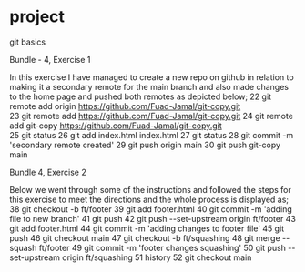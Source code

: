 # project
git basics


Bundle - 4, Exercise 1

In this exercise I have managed to create a new repo on github in relation to making it a secondary remote for the main branch and also made changes to the home page and pushed both remotes as depicted below;
   22  git remote add origin https://github.com/Fuad-Jamal/git-copy.git        
   23  git remote add https://github.com/Fuad-Jamal/git-copy.git
   24  git remote add git-copy https://github.com/Fuad-Jamal/git-copy.git      
   25  git status
   26  git add index.html index.html
   27  git status
   28  git commit -m 'secondary remote created'
   29  git push origin main
   30  git push git-copy main

Bundle 4, Exercise 2

Below we went through some of the instructions and followed the steps for this exercise to meet the directions and the whole process is displayed as;
   38  git checkout -b ft/footer
   39  git add footer.html
   40  git commit -m 'adding file to new branch'
   41  git push
   42  git push --set-upstream origin ft/footer
   43  git add footer.html
   44  git commit -m 'adding changes to footer file'
   45  git push
   46  git checkout main
   47  git checkout -b ft/squashing
   48  git merge --squash ft/footer
   49  git commit -m 'footer changes squashing'
   50  git push --set-upstream origin ft/squashing
   51  history
   52  git checkout main